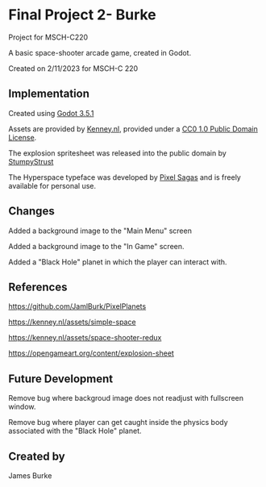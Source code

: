 
# Final Project 2- Burke

Project for MSCH-C220

A basic space-shooter arcade game, created in Godot.

Created on 2/11/2023 for MSCH-C 220 

## Implementation

Created using [Godot 3.5.1](https://godotengine.org/download)

Assets are provided by [Kenney.nl](https://kenney.nl/assets/space-shooter-extension), provided under a [CC0 1.0 Public Domain License](https://creativecommons.org/publicdomain/zero/1.0/).

The explosion spritesheet was released into the public domain by [StumpyStrust](https://opengameart.org/content/explosion-sheet)

The Hyperspace typeface was developed by [Pixel Sagas](https://www.dafont.com/hyperspace.font) and is freely available for personal use.

## Changes
Added a background image to the "Main Menu" screen 

Added a background image to the "In Game" screen.

Added a "Black Hole" planet in which the player can interact with.

## References
https://github.com/JamlBurk/PixelPlanets

https://kenney.nl/assets/simple-space

https://kenney.nl/assets/space-shooter-redux

https://opengameart.org/content/explosion-sheet

## Future Development
Remove bug where backgroud image does not readjust with fullscreen window. 

Remove bug where player can get caught inside the physics body associated with the "Black Hole" planet. 

## Created by
James Burke

